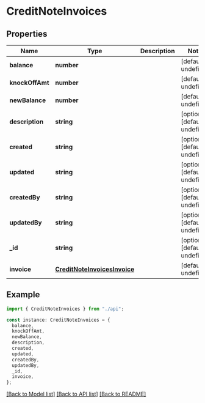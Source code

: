 # CreditNoteInvoices

## Properties

| Name            | Type                                                          | Description | Notes                             |
| --------------- | ------------------------------------------------------------- | ----------- | --------------------------------- |
| **balance**     | **number**                                                    |             | [default to undefined]            |
| **knockOffAmt** | **number**                                                    |             | [default to undefined]            |
| **newBalance**  | **number**                                                    |             | [default to undefined]            |
| **description** | **string**                                                    |             | [optional] [default to undefined] |
| **created**     | **string**                                                    |             | [optional] [default to undefined] |
| **updated**     | **string**                                                    |             | [optional] [default to undefined] |
| **createdBy**   | **string**                                                    |             | [optional] [default to undefined] |
| **updatedBy**   | **string**                                                    |             | [optional] [default to undefined] |
| **\_id**        | **string**                                                    |             | [optional] [default to undefined] |
| **invoice**     | [**CreditNoteInvoicesInvoice**](CreditNoteInvoicesInvoice.md) |             | [default to undefined]            |

## Example

```typescript
import { CreditNoteInvoices } from "./api";

const instance: CreditNoteInvoices = {
  balance,
  knockOffAmt,
  newBalance,
  description,
  created,
  updated,
  createdBy,
  updatedBy,
  _id,
  invoice,
};
```

[[Back to Model list]](../README.md#documentation-for-models) [[Back to API list]](../README.md#documentation-for-api-endpoints) [[Back to README]](../README.md)
